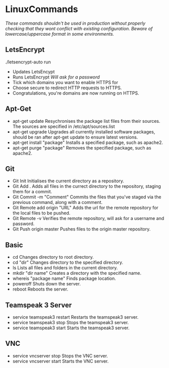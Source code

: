 # LinuxCommands
*These commands shouldn't be used in production without properly checking that they wont conflict with existing configuration.*
*Beware of lowercase/uppercase format in some environments.*
## LetsEncrypt
./letsencrypt-auto run
- Updates LetsEncypt
- Runs LetsEncrypt
*Will ask for a password*
- Tick which domains you want to enable HTTPS for
- Choose secure to redirect HTTP requests to HTTPS.
- Congratulations, you're domains are now running on HTTPS.
## Apt-Get
- apt-get update
Resychronises the package list files from their sources. The sources are specified in /etc/apt/sources.list
- apt-get upgrade
Upgrades all currently installed software packages, should be ran after apt-get update to ensure latest versions.
- apt-get install "package"
Installs a specified package, such as apache2.
- apt-get purge "package"
Removes the specified package, such as apache2.
## Git
- Git Init
Initialises the current directory as a repository.
- Git Add . 
Adds all files in the currect directory to the repository, staging them for a commit.
- Git Commit -m "Comment"
Commits the files that you've staged via the previous command, along with a comment.
- Git Remote add origin "URL"
Adds the url for the remote repository for the local files to be pushed.
- Git Remote -v
Verifies the remote repository, will ask for a username and password.
- Git Push origin master
Pushes files to the origin master repository.
## Basic
- cd
Changes directory to root directory.
- cd "dir"
Changes directory to the specified directory.
- ls
Lists all files and folders in the current directory.
- mkdir "dir name"
Creates a directory with the specified name.
- whereis "package name"
Finds package location.
- poweroff
Shuts down the server.
- reboot
Reboots the server.
## Teamspeak 3 Server
- service teamspeak3 restart
Restarts the teamspeak3 server.
- service teamspeak3 stop
Stops the teamspeak3 server.
- service teamspeak3 start
Starts the teamspeak3 server.
## VNC
- service vncserver stop
Stops the VNC server.
- service vncserver start
Starts the VNC server.
